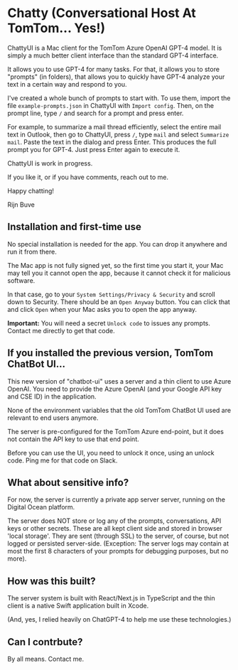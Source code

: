 # Chatty (Conversational Host At TomTom... Yes!)

ChattyUI is a Mac client for the TomTom Azure OpenAI GPT-4 model.
It is simply a much better client interface than the standard GPT-4 interface.

It allows you to use GPT-4 for many tasks. For that, it allows you to store
"prompts" (in folders), that allows you to quickly have GPT-4 analyze your text
in a certain way and respond to you.

I've created a whole bunch of prompts to start with. To use them, import the file
`example-prompts.json` in ChattyUI with `Import config`. Then, on the prompt line,
type `/` and search for a prompt and press enter.

For example, to summarize a mail thread efficiently, select the entire mail text
in Outlook, then go to ChattyUI, press `/`, type `mail` and select `Summarize mail`.
Paste the text in the dialog and press Enter. This produces the full prompt you for
GPT-4. Just press Enter again to execute it.

ChattyUI is work in progress.

If you like it, or if you have comments, reach out to me.

Happy chatting!

Rijn Buve

## Installation and first-time use

No special installation is needed for the app. You can drop it anywhere and
run it from there.

The Mac app is not fully signed yet, so the first time you start it, your Mac may
tell you it cannot open the app, because it cannot check it for malicious software.

In that case, go to your `System Settings/Privacy & Security` and scroll down to
Security. There should be an `Open Anyway` button. You can click that and click
`Open` when your Mac asks you to open the app anyway.

**Important:** You will need a secret `Unlock code` to issues any prompts. 
Contact me directly to get that code.


## If you installed the previous version, TomTom ChatBot UI...

This new version of "chatbot-ui" uses a server and a thin client to use Azure OpenAI.
You need to provide the Azure OpenAI (and your Google API key and CSE ID) in the application.

None of the environment variables that the old TomTom ChatBot UI used are relevant to end 
users anymore.

The server is pre-configured for the TomTom Azure end-point, but it does not contain the
API key to use that end point.

Before you can use the UI, you need to unlock it once, using an unlock code.
Ping me for that code on Slack.

## What about sensitive info?

For now, the server is currently a private app server server, running on the Digital 
Ocean platform.

The server does NOT store or log any of the prompts, conversations, API keys or other secrets.
These are all kept client side and stored in browser 'local storage'. 
They are sent (through SSL) to the server, of course, but not logged or persisted server-side.
(Exception: The server logs may contain at most the first 8 characters of your prompts 
for debugging purposes, but no more).

## How was this built?

The server system is built with React/Next.js in TypeScript and the thin client is a
native Swift application built in Xcode.

(And, yes, I relied heavily on ChatGPT-4 to help me use these technologies.)

## Can I contrbute?

By all means. Contact me.

